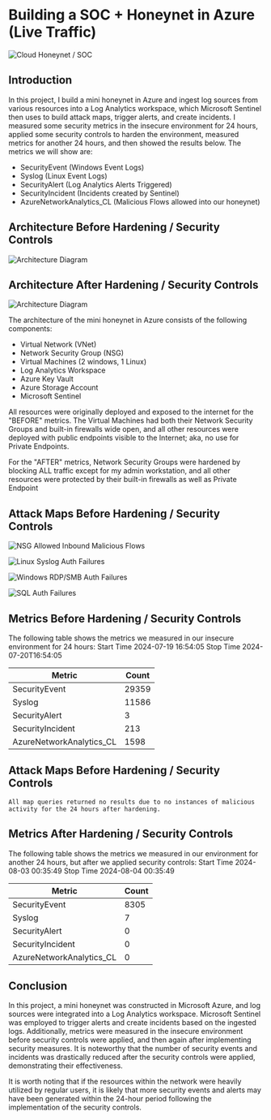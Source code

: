 # Building a SOC + Honeynet in Azure (Live Traffic)
![Cloud Honeynet / SOC](https://github.com/user-attachments/assets/6e7a3ab0-36b7-4791-b17e-3f0d6ba5540d)

## Introduction

In this project, I build a mini honeynet in Azure and ingest log sources from various resources into a Log Analytics workspace, which Microsoft Sentinel then uses to build attack maps, trigger alerts, and create incidents. I measured some security metrics in the insecure environment for 24 hours, applied some security controls to harden the environment, measured metrics for another 24 hours, and then showed the results below. The metrics we will show are:

- SecurityEvent (Windows Event Logs)
- Syslog (Linux Event Logs)
- SecurityAlert (Log Analytics Alerts Triggered)
- SecurityIncident (Incidents created by Sentinel)
- AzureNetworkAnalytics_CL (Malicious Flows allowed into our honeynet)

## Architecture Before Hardening / Security Controls
![Architecture Diagram](https://i.imgur.com/aBDwnKb.jpg)

## Architecture After Hardening / Security Controls
![Architecture Diagram](https://i.imgur.com/YQNa9Pp.jpg)

The architecture of the mini honeynet in Azure consists of the following components:

- Virtual Network (VNet)
- Network Security Group (NSG)
- Virtual Machines (2 windows, 1 Linux)
- Log Analytics Workspace
- Azure Key Vault
- Azure Storage Account
- Microsoft Sentinel

All resources were originally deployed and exposed to the internet for the "BEFORE" metrics. The Virtual Machines had both their Network Security Groups and built-in firewalls wide open, and all other resources were deployed with public endpoints visible to the Internet; aka, no use for Private Endpoints.

For the "AFTER" metrics, Network Security Groups were hardened by blocking ALL traffic except for my admin workstation, and all other resources were protected by their built-in firewalls as well as Private Endpoint

## Attack Maps Before Hardening / Security Controls
![NSG Allowed Inbound Malicious Flows](https://github.com/user-attachments/assets/a9e86f42-6847-4069-bb51-23a9eb1f5117)

![Linux Syslog Auth Failures](https://github.com/user-attachments/assets/ba31218b-d918-4166-90cf-9d659a7b6292)

![Windows RDP/SMB Auth Failures](https://github.com/user-attachments/assets/9e9bbe9d-72c9-414e-b0f6-ba68187f4c9a)

![SQL Auth Failures](https://github.com/user-attachments/assets/ddfe3faf-13ba-4aac-995a-cfbfe58a0280)


## Metrics Before Hardening / Security Controls

The following table shows the metrics we measured in our insecure environment for 24 hours:
Start Time 2024-07-19 16:54:05 
Stop Time 2024-07-20T16:54:05

| Metric                   | Count
| ------------------------ | -----
| SecurityEvent            | 29359
| Syslog                   | 11586
| SecurityAlert            | 3
| SecurityIncident         | 213
| AzureNetworkAnalytics_CL | 1598

## Attack Maps Before Hardening / Security Controls

```All map queries returned no results due to no instances of malicious activity for the 24 hours after hardening.```

## Metrics After Hardening / Security Controls

The following table shows the metrics we measured in our environment for another 24 hours, but after we applied security controls:
Start Time 2024-08-03 00:35:49
Stop Time	2024-08-04 00:35:49

| Metric                   | Count
| ------------------------ | -----
| SecurityEvent            | 8305
| Syslog                   | 7
| SecurityAlert            | 0
| SecurityIncident         | 0
| AzureNetworkAnalytics_CL | 0

## Conclusion

In this project, a mini honeynet was constructed in Microsoft Azure, and log sources were integrated into a Log Analytics workspace. Microsoft Sentinel was employed to trigger alerts and create incidents based on the ingested logs. Additionally, metrics were measured in the insecure environment before security controls were applied, and then again after implementing security measures. It is noteworthy that the number of security events and incidents was drastically reduced after the security controls were applied, demonstrating their effectiveness.

It is worth noting that if the resources within the network were heavily utilized by regular users, it is likely that more security events and alerts may have been generated within the 24-hour period following the implementation of the security controls.
